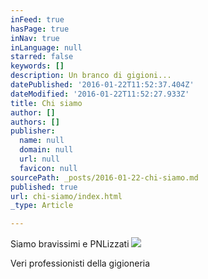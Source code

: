 ```yaml
---
inFeed: true
hasPage: true
inNav: true
inLanguage: null
starred: false
keywords: []
description: Un branco di gigioni...
datePublished: '2016-01-22T11:52:37.404Z'
dateModified: '2016-01-22T11:52:27.933Z'
title: Chi siamo
author: []
authors: []
publisher:
  name: null
  domain: null
  url: null
  favicon: null
sourcePath: _posts/2016-01-22-chi-siamo.md
published: true
url: chi-siamo/index.html
_type: Article

---
```

Siamo bravissimi e PNLizzati
![](https://the-grid-user-content.s3-us-west-2.amazonaws.com/f7678070-1b09-4b10-b015-0d5b08c5e532.jpg)

Veri professionisti della gigioneria